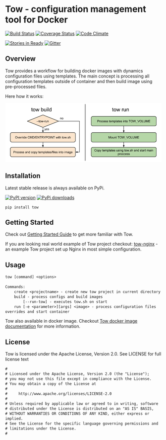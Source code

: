 Tow - configuration management tool for Docker
==============================================

[![Build Status](https://travis-ci.org/docker-tow/tow.svg)](https://travis-ci.org/docker-tow/tow)
[![Coverage Status](https://coveralls.io/repos/docker-tow/tow/badge.svg)](https://coveralls.io/r/docker-tow/tow)
[![Code Climate](https://codeclimate.com/github/docker-tow/tow/badges/gpa.svg)](https://codeclimate.com/github/docker-tow/tow)    

[![Stories in Ready](https://badge.waffle.io/docker-tow/tow.png?label=ready&title=Ready)](https://waffle.io/docker-tow/tow)
[![Gitter](https://badges.gitter.im/Join%20Chat.svg)](https://gitter.im/docker-tow/tow?utm_source=badge&utm_medium=badge&utm_campaign=pr-badge)


## Overview

Tow provides a workflow for building docker images with dynamics configuration files using templates. The main concept is processing all configuration templates outside of container and then build image using pre-processed files.

Here how it works:

![Tow process diagram](docs/images/tow-process.png)

## Installation

Latest stable release is always available on PyPi.

[![PyPI version](https://badge.fury.io/py/tow.svg)](http://badge.fury.io/py/tow)
[![PyPi downloads](https://pypip.in/d/tow/badge.png)](https://crate.io/packages/tow/)

```
pip install tow
```

## Getting Started

Check out [Getting Started Guide](docs/introduction.md) to get more familiar with Tow.

If you are looking real world example of Tow project checkout: [tow-nginx](https://github.com/docker-tow/tow-nginx) - an example Tow project set up Nginx in most simple configuration.

## Usage

```
tow [command] <options>

Commands:
    create <projectname> - create new tow project in current directory
    build - process configs and build images
        [--run-tow] - executes tow.sh on start
    run [-e <parameter>][args] <image> - process configuration files overrides and start container
```

Tow also available in docker image. Checkout [Tow docker image documentation](https://github.com/yurinnick/tow-docker) for more information.

## License

Tow is licensed under the Apache License, Version 2.0. See LICENSE for full license text

```
#
# Licensed under the Apache License, Version 2.0 (the "License");
# you may not use this file except in compliance with the License.
# You may obtain a copy of the License at
#
#     http://www.apache.org/licenses/LICENSE-2.0
#
# Unless required by applicable law or agreed to in writing, software
# distributed under the License is distributed on an "AS IS" BASIS,
# WITHOUT WARRANTIES OR CONDITIONS OF ANY KIND, either express or implied.
# See the License for the specific language governing permissions and
# limitations under the License.
#
```
